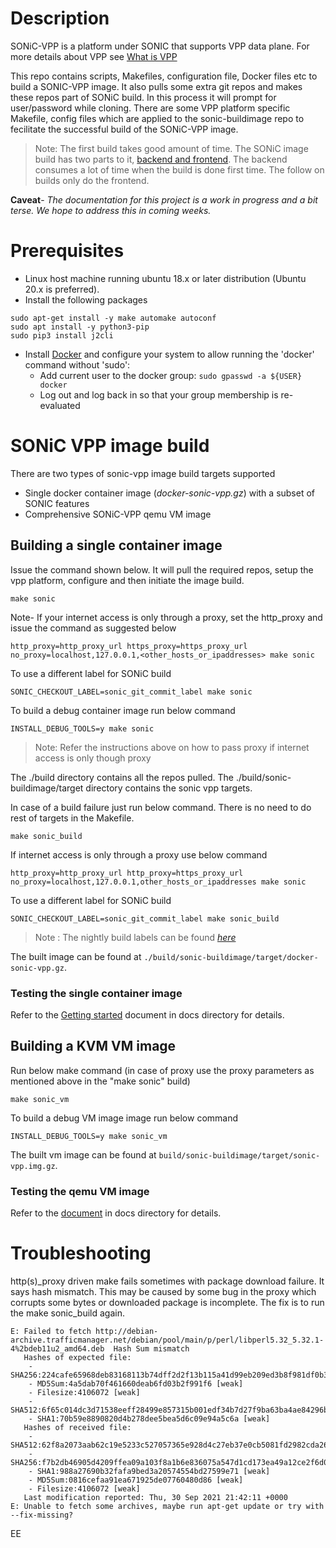 # Description
SONiC-VPP is a platform under SONIC that supports VPP data plane. For more details about VPP see [What is VPP](https://s3-docs.fd.io/vpp/23.06/) 

This repo contains  scripts, Makefiles, configuration file, Docker files etc to build a SONIC-VPP image. It also pulls some extra git repos and makes these repos part of SONiC build. In this process it will prompt for user/password while cloning. There are some VPP platform specific Makefile, config files which are applied to the sonic-buildimage repo to fecilitate the successful build of the SONiC-VPP image.

> Note: The first build takes good amount of time. The SONiC image build has two parts to it, [backend and frontend](https://github.com/sonic-net/sonic-buildimage/blob/master/README.buildsystem.md). The backend consumes a lot of time when the build is done first time. The follow on builds only do the frontend.

**Caveat**- *The documentation for this project is a work in progress and a bit terse. We hope to address this in coming weeks.* 

# Prerequisites
 * Linux host machine running ubuntu 18.x or later distribution (Ubuntu 20.x is preferred).
 * Install the following packages 

```
sudo apt-get install -y make automake autoconf
sudo apt install -y python3-pip
sudo pip3 install j2cli
```

 * Install [Docker](https://docs.docker.com/engine/install/) and configure your system to allow running the 'docker' command without 'sudo':
    * Add current user to the docker group: `sudo gpasswd -a ${USER} docker`
    * Log out and log back in so that your group membership is re-evaluated

# SONiC VPP image build
There are two types of sonic-vpp image build targets supported
 * Single docker container image (*docker-sonic-vpp.gz*) with a subset of SONIC features
 * Comprehensive SONiC-VPP qemu VM image

## Building a single container image

Issue the command shown below. It will pull the required repos, setup the vpp platform, configure and then initiate the image build.

```
make sonic
```

Note- If your internet access is only through a proxy, set the http_proxy and issue the command as suggested below
```
http_proxy=http_proxy_url https_proxy=https_proxy_url no_proxy=localhost,127.0.0.1,<other_hosts_or_ipaddresses> make sonic
```

To use a different label for SONiC build
```
SONIC_CHECKOUT_LABEL=sonic_git_commit_label make sonic
```
To build a debug container image run below command
```
INSTALL_DEBUG_TOOLS=y make sonic
```

> Note: Refer the instructions above on how to pass proxy if internet access is only though proxy

The ./build directory contains all the repos pulled. The ./build/sonic-buildimage/target directory contains the
sonic vpp targets.

In case of a build failure just run below command. There is no need to do rest of targets in the Makefile.
```
make sonic_build
```

If internet access is only through a proxy use below command
```
http_proxy=http_proxy_url http_proxy=https_proxy_url no_proxy=localhost,127.0.0.1,other_hosts_or_ipaddresses make sonic
```

To use a different label for SONiC build
```
SONIC_CHECKOUT_LABEL=sonic_git_commit_label make sonic_build
```

> Note : The nightly build labels can be found [*here*](https://sonic-build.azurewebsites.net/ui/sonic/pipelines/142/builds?branchName=master)

The built image can be found at `./build/sonic-buildimage/target/docker-sonic-vpp.gz`.

### Testing the single container image

Refer to the [Getting started](docs/README.getting-started.md) document in docs directory for details. 


## Building a KVM VM image 
Run below make command (in case of proxy use the proxy parameters as mentioned above in the "make sonic" build)
```
make sonic_vm
```

To build a debug VM image image run below command
```
INSTALL_DEBUG_TOOLS=y make sonic_vm
```

The built vm image can be found at `build/sonic-buildimage/target/sonic-vpp.img.gz`.

### Testing the qemu VM image

Refer to the [document](docs/README.sonic_vm.md) in docs directory for details. 


# Troubleshooting

http(s)_proxy driven make fails sometimes with package download failure. It says hash mismatch. This may be caused
by some bug in the proxy which corrupts some bytes or downloaded package is incomplete. The fix is to run the
make sonic_build again.

```
E: Failed to fetch http://debian-archive.trafficmanager.net/debian/pool/main/p/perl/libperl5.32_5.32.1-4%2bdeb11u2_amd64.deb  Hash Sum mismatch
   Hashes of expected file:
    - SHA256:224cafe65968deb83168113b74dff2d2f13b115a41d99eb209ed3b8f981df0b3
    - MD5Sum:4a5dab70f461660deab6fd03b2f991f6 [weak]
    - Filesize:4106072 [weak]
    - SHA512:6f65c014dc3d71538eeff28499e857315b001edf34b7d27f9ba63ba4ae84296b23a03cf4d3684f048d2cf3ae6591f961e808041015c8cbf87993b37fceae21fc
    - SHA1:70b59e8890820d4b278dee5bea5d6c09e94a5c6a [weak]
   Hashes of received file:
    - SHA512:62f8a2073aab62c19e5233c527057365e928d4c27eb37e0cb5081fd2982cda265ff7088baf4539af754333fa0625370e1b38e02715fba056e1f8bad1d589c2b1
    - SHA256:f7b2db46905d4209ffea09a103f8a1b6e836075a547d1cd173ea49a12ce2f6d0
    - SHA1:988a27690b32fafa9bed3a20574554bd27599e71 [weak]
    - MD5Sum:0816cefaa91ea671925de07760480d86 [weak]
    - Filesize:4106072 [weak]
   Last modification reported: Thu, 30 Sep 2021 21:42:11 +0000
E: Unable to fetch some archives, maybe run apt-get update or try with --fix-missing?

```
EE
